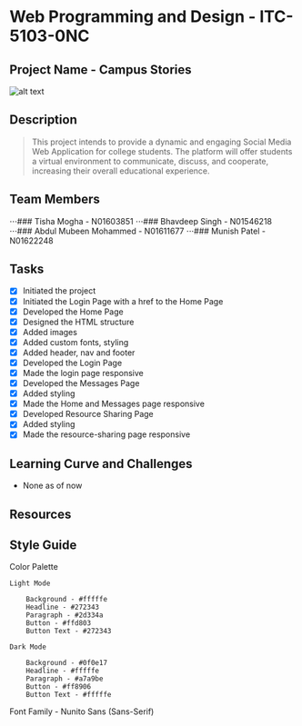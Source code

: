 # Web Programming and Design - ITC-5103-0NC

## Project Name - Campus Stories
![alt text](https://github.com/abdulmubeen/campus-stories/blob/main/assets/imgs/logo.png "Campus_Stories_Logo")

## Description
>This project intends to provide a dynamic and engaging Social Media Web Application for college students.
>The platform will offer students a virtual environment to communicate, discuss, and cooperate, increasing their overall educational experience.

## Team Members
⋅⋅⋅### Tisha Mogha - N01603851
⋅⋅⋅### Bhavdeep Singh - N01546218
⋅⋅⋅### Abdul Mubeen Mohammed - N01611677
⋅⋅⋅### Munish Patel - N01622248

## Tasks

- [x] Initiated the project
- [x] Initiated the Login Page with a href to the Home Page
- [x] Developed the Home Page
- [x] Designed the HTML structure
- [x] Added images
- [x] Added custom fonts, styling
- [x] Added header, nav and footer
- [x] Developed the Login Page
- [x] Made the login page responsive
- [x] Developed the Messages Page
- [x] Added styling
- [x] Made the Home and Messages page responsive
- [x] Developed Resource Sharing Page
- [x] Added styling
- [x] Made the resource-sharing page responsive

## Learning Curve and Challenges

- None as of now

## Resources

## Style Guide

Color Palette

    Light Mode

    	Background - #fffffe
    	Headline - #272343
    	Paragraph - #2d334a
    	Button - #ffd803
    	Button Text - #272343

    Dark Mode

    	Background - #0f0e17
    	Headline - #fffffe
    	Paragraph - #a7a9be
    	Button - #ff8906
    	Button Text - #fffffe

Font Family - Nunito Sans (Sans-Serif)
